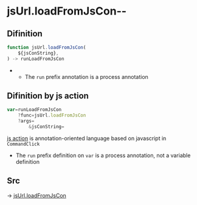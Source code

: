 # jsUrl.loadFromJsCon--

## Difinition

```js.js
function jsUrl.loadFromJsCon(
	${jsConString},
) -> runLoadFromJsCon
```

- - The `run` prefix annotation is a process annotation


## Difinition by js action

```js.js
var=runLoadFromJsCon
	?func=jsUrl.loadFromJsCon
	?args=
		&jsConString=
```

[js action](#) is annotation-oriented language based on javascript in `CommandClick`

- The `run` prefix definition on `var` is a process annotation, not a variable definition

## Src

-> [jsUrl.loadFromJsCon](https://github.com/puutaro/CommandClick/blob/master/app/src/main/java/com/puutaro/commandclick/fragment_lib/terminal_fragment/js_interface/JsUrl.kt#L161)


